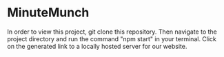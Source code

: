 # MinuteMunch

In order to view this project, git clone this repository.
Then navigate to the project directory and run the command "npm start" in your terminal.
Click on the generated link to a locally hosted server for our website.
